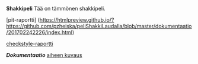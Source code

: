 **Shakkipeli**
Tää on tämmönen shakkipeli.

[pit-raportti] (https://htmlpreview.github.io/?https://github.com/pzheiska/peliShakkiLaudalla/blob/master/dokumentaatio/201702242226/index.html)


[checkstyle-raportti](https://htmlpreview.github.io/?https://github.com/pzheiska/peliShakkiLaudalla/blob/master/dokumentaatio/site/checkstyle.html)




***Dokumentaatio***
[aiheen kuvaus](dokumentaatio/aiheenKuvausJaRakenne.md)

